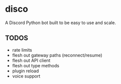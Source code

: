# disco
A Discord Python bot built to be easy to use and scale.

## TODOS

- rate limits
- flesh out gateway paths (reconnect/resume)
- flesh out API client
- flesh out type methods
- plugin reload
- voice support
